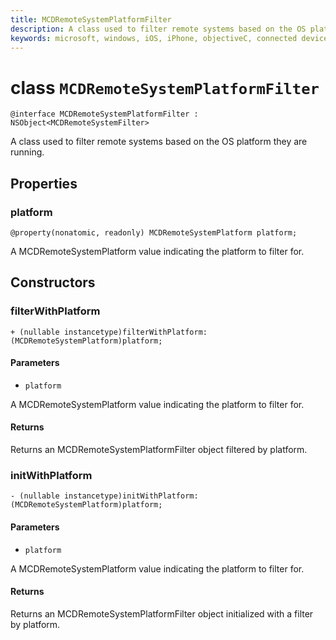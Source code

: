 ```yaml
---
title: MCDRemoteSystemPlatformFilter
description: A class used to filter remote systems based on the OS platform they are running.
keywords: microsoft, windows, iOS, iPhone, objectiveC, connected devices, Project Rome
---
```


# class `MCDRemoteSystemPlatformFilter` 

```
@interface MCDRemoteSystemPlatformFilter : NSObject<MCDRemoteSystemFilter> 
```  

A class used to filter remote systems based on the OS platform they are running.

## Properties

### platform
`@property(nonatomic, readonly) MCDRemoteSystemPlatform platform;`

A MCDRemoteSystemPlatform value indicating the platform to filter for.

## Constructors

### filterWithPlatform
`+ (nullable instancetype)filterWithPlatform:(MCDRemoteSystemPlatform)platform;`

#### Parameters 
* `platform` 

A MCDRemoteSystemPlatform value indicating the platform to filter for.

#### Returns
Returns an MCDRemoteSystemPlatformFilter object filtered by platform.

### initWithPlatform
`- (nullable instancetype)initWithPlatform:(MCDRemoteSystemPlatform)platform;`

#### Parameters 
* `platform` 

A MCDRemoteSystemPlatform value indicating the platform to filter for.

#### Returns
Returns an MCDRemoteSystemPlatformFilter object initialized with a filter by platform.